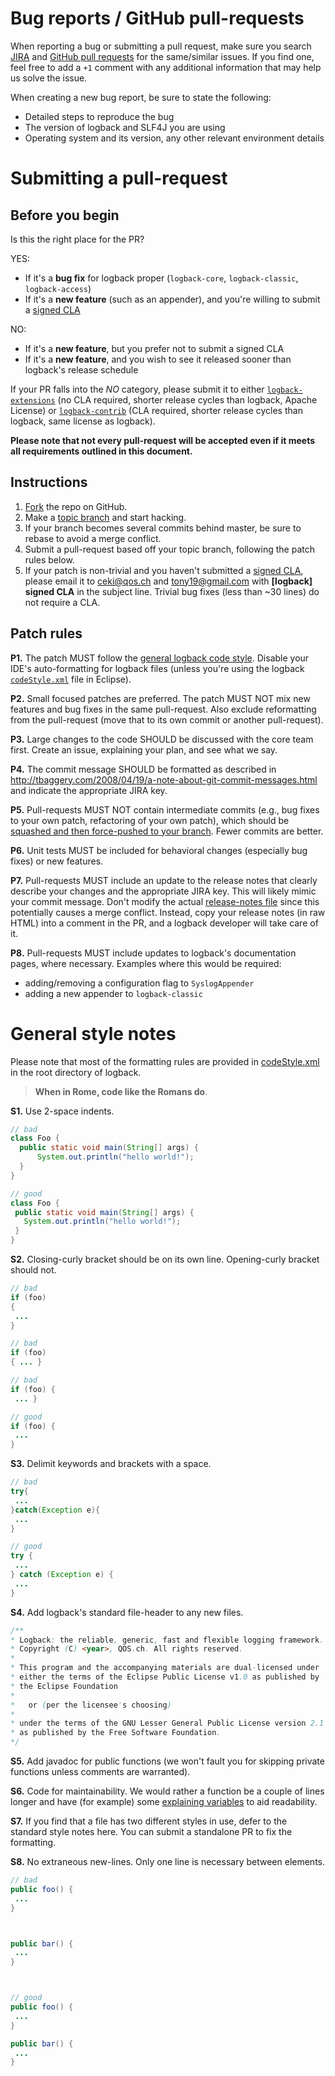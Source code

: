 # Bug reports / GitHub pull-requests

When reporting a bug or submitting a pull request, make sure you search
[JIRA](http://jira.qos.ch/browse/LOGBACK) and
[GitHub pull requests](https://github.com/qos-ch/logback/pulls)
for the same/similar issues. If you find one, feel free to add a `+1` comment
with any additional information that may help us solve the issue.

When creating a new bug report, be sure to state the following:

* Detailed steps to reproduce the bug
* The version of logback and SLF4J you are using
* Operating system and its version, any other relevant environment details


# Submitting a pull-request

## Before you begin
Is this the right place for the PR?

YES:
 * If it's a **bug fix** for logback proper (`logback-core`,
   `logback-classic`, `logback-access`)
 * If it's a **new feature** (such as an appender), and you're willing to
   submit a [signed CLA](http://logback.qos.ch/cla.txt)

NO:
 * If it's a **new feature**, but you prefer not to submit a signed CLA
 * If it's a **new feature**, and you wish to see it released sooner than
   logback's release schedule

If your PR falls into the *NO* category, please submit it to either
[`logback-extensions`](https://github.com/qos-ch/logback-extensions)
(no CLA required, shorter release cycles than logback, Apache License)
or [`logback-contrib`](https://github.com/qos-ch/logback-contrib)
(CLA required, shorter release cycles than logback, same license as logback).

**Please note that not every pull-request will be accepted even if it
meets all requirements outlined in this document.**

## Instructions
 1. [Fork](https://help.github.com/articles/fork-a-repo) the repo on GitHub.
 2. Make a [topic branch](https://github.com/dchelimsky/rspec/wiki/Topic-Branches#using-topic-branches-when-contributing-patches)
    and start hacking.
 3. If your branch becomes several commits behind master, be sure to rebase
    to avoid a merge conflict.
 3. Submit a pull-request based off your topic branch, following the patch
    rules below.
 4. If your patch is non-trivial and you haven't submitted a [signed CLA](http://logback.qos.ch/cla.txt),
    please email it to ceki@qos.ch and tony19@gmail.com with **\[logback]
    signed CLA** in the subject line. Trivial bug fixes (less than ~30 lines)
    do not require a CLA.

## Patch rules

 **P1.** The patch MUST follow the [general logback code style](#general-style-notes).
     Disable your IDE's auto-formatting for logback files (unless you're using
     the logback [`codeStyle.xml`](https://github.com/qos-ch/logback/blob/master/codeStyle.xml)
     file in Eclipse).

 **P2.** Small focused patches are preferred. The patch MUST NOT mix new features
     and bug fixes in the same pull-request. Also exclude reformatting from
     the pull-request (move that to its own commit or another pull-request).

 **P3.** Large changes to the code SHOULD be discussed with the core team first.
     Create an issue, explaining your plan, and see what we say.

 **P4.** The commit message SHOULD be formatted as described in http://tbaggery.com/2008/04/19/a-note-about-git-commit-messages.html
     and indicate the appropriate JIRA key.

 **P5.** Pull-requests MUST NOT contain intermediate commits (e.g., bug fixes to
     your own patch, refactoring of your own patch), which should be [squashed and
     then force-pushed to your branch](https://github.com/edx/edx-platform/wiki/How-to-Rebase-a-Pull-Request).
     Fewer commits are better.

 **P6.** Unit tests MUST be included for behavioral changes (especially bug fixes) or new features. 

 **P7.** Pull-requests MUST include an update to the release notes that clearly
     describe your changes and the appropriate JIRA key. This will likely
     mimic your commit message. Don't modify the actual [release-notes file](https://github.com/qos-ch/logback/blob/master/logback-site/src/site/pages/news.html)
     since this potentially causes a merge conflict. Instead, copy your release
     notes (in raw HTML) into a comment in the PR, and a logback developer will
     take care of it.

 **P8.** Pull-requests MUST include updates to logback's documentation pages,
     where necessary. Examples where this would be required:
 * adding/removing a configuration flag to `SyslogAppender`
 * adding a new appender to `logback-classic`

# General style notes

Please note that most of the formatting rules are provided in
[codeStyle.xml](https://github.com/qos-ch/logback/blob/master/codeStyle.xml)
in the root directory of logback.

> **When in Rome, code like the Romans do**.

 **S1.** Use 2-space indents.

 ```java
// bad
class Foo {
   public static void main(String[] args) {
       System.out.println("hello world!");
   }
}

// good
class Foo {
  public static void main(String[] args) {
    System.out.println("hello world!");
  }
}
 ```

 **S2.** Closing-curly bracket should be on its own line. Opening-curly bracket
     should not.

 ```java
// bad
if (foo)
{
  ...
}

// bad
if (foo)
{ ... }

// bad
if (foo) {
  ... }

// good
if (foo) {
  ...
}
 ```

 **S3.** Delimit keywords and brackets with a space.

 ```java
// bad
try{
  ...
}catch(Exception e){
  ...
}

// good
try {
  ...
} catch (Exception e) {
  ...
}
 ```

 **S4.** Add logback's standard file-header to any new files.

 ```java
/**
 * Logback: the reliable, generic, fast and flexible logging framework.
 * Copyright (C) <year>, QOS.ch. All rights reserved.
 *
 * This program and the accompanying materials are dual-licensed under
 * either the terms of the Eclipse Public License v1.0 as published by
 * the Eclipse Foundation
 *
 *   or (per the licensee's choosing)
 *
 * under the terms of the GNU Lesser General Public License version 2.1
 * as published by the Free Software Foundation.
 */
  ```

 **S5.** Add javadoc for public functions (we won't fault you for skipping private
     functions unless comments are warranted).

 **S6.** Code for maintainability. We would rather a function be a couple of lines
     longer and have (for example) some [explaining variables](http://www.refactoring.com/catalog/extractVariable.html)
     to aid readability.

 **S7.** If you find that a file has two different styles in use, defer to the
     standard style notes here. You can submit a standalone PR to fix the formatting.

 **S8.** No extraneous new-lines. Only one line is necessary between elements.
 ```java
// bad
public foo() {
  ...
}



public bar() {
  ...
}



// good
public foo() {
  ...
}

public bar() {
  ...
}
```
